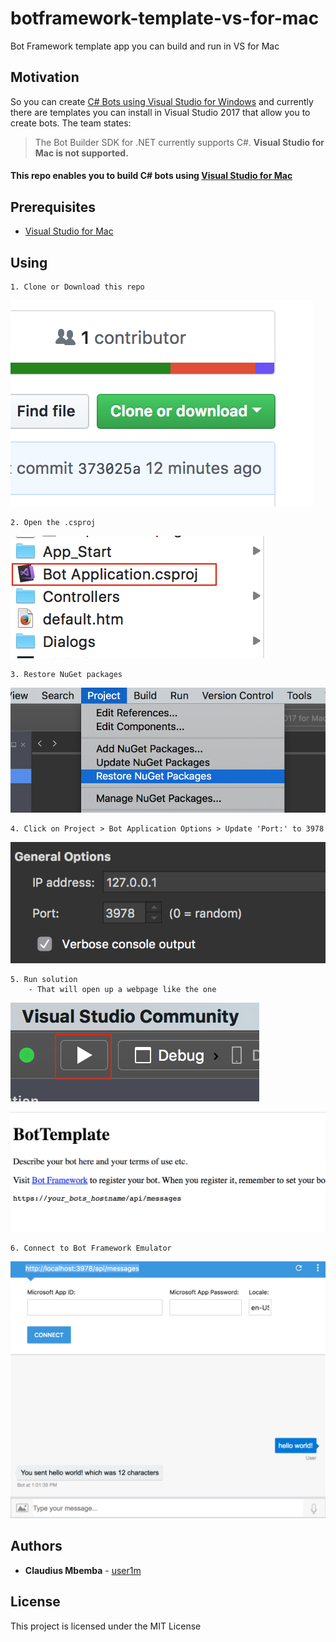 # botframework-template-vs-for-mac

Bot Framework template app you can build and run in VS for Mac

## Motivation

So you can create [C# Bots using Visual Studio for Windows](https://docs.microsoft.com/en-us/bot-framework/dotnet/bot-builder-dotnet-quickstart) and currently there are templates you can install in Visual Studio 2017 that allow you to create bots. The team states:


> The Bot Builder SDK for .NET currently supports C#. **Visual Studio for Mac is not supported.**

#### This repo enables you to build C# bots using [Visual Studio for Mac](https://www.visualstudio.com/vs/visual-studio-mac/)

## Prerequisites

* [Visual Studio for Mac](https://www.visualstudio.com/vs/visual-studio-mac/)


## Using

```
1. Clone or Download this repo
```

![](./images/clone-dl.png)

```
2. Open the .csproj
```

![](./images/csproj.png)

```
3. Restore NuGet packages 
```

![](./images/restore-packages.png)

```
4. Click on Project > Bot Application Options > Update 'Port:' to 3978
```

![](./images/set-port.png)

```
5. Run solution 
	- That will open up a webpage like the one 
```

![](./images/run.png)

![](./images/webpage.png)


```
6. Connect to Bot Framework Emulator
```

![](./images/bf-emulator.png)

## Authors

* **Claudius Mbemba** - [user1m](https://github.com/user1m)

## License

This project is licensed under the MIT License 